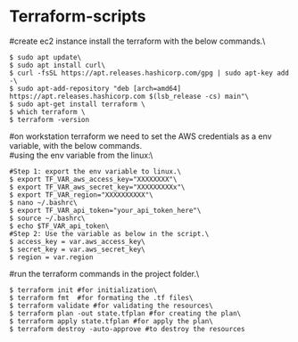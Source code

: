 # Terraform-scripts

#create ec2 instance install the terraform with the below commands.\
```
$ sudo apt update\
$ sudo apt install curl\
$ curl -fsSL https://apt.releases.hashicorp.com/gpg | sudo apt-key add -\
$ sudo apt-add-repository "deb [arch=amd64] https://apt.releases.hashicorp.com $(lsb_release -cs) main"\
$ sudo apt-get install terraform \ 
$ which terraform \ 
$ terraform -version
```

#on workstation terraform we need to set the AWS credentials as a env variable, with the below commands.\
#using the env variable from the linux:\
```
#Step 1: export the env variable to linux.\
$ export TF_VAR_aws_access_key="XXXXXXXX"\
$ export TF_VAR_aws_secret_key="XXXXXXXXXx"\
$ export TF_VAR_region="XXXXXXXXXX"\
$ nano ~/.bashrc\
$ export TF_VAR_api_token="your_api_token_here"\
$ source ~/.bashrc\
$ echo $TF_VAR_api_token\
#Step 2: Use the variable as below in the script.\
$ access_key = var.aws_access_key\
$ secret_key = var.aws_secret_key\
$ region = var.region
```

#run the terraform commands in the project folder.\
```
$ terraform init #for initialization\
$ terraform fmt  #for formating the .tf files\
$ terraform validate #for validating the resources\
$ terraform plan -out state.tfplan #for creating the plan\
$ terraform apply state.tfplan #for apply the plan\
$ terraform destroy -auto-approve #to destroy the resources
```
